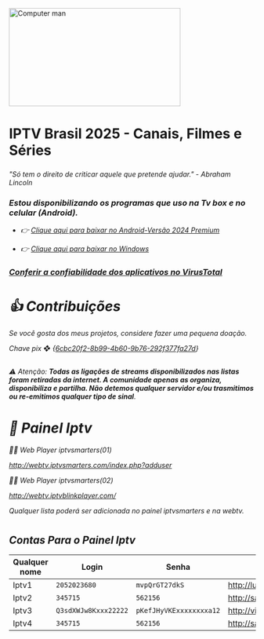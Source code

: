 <img src="https://media0.giphy.com/media/v1.Y2lkPTc5MGI3NjExMXl3bDNxcjBobnowMXNoNG5oN25tOXZkMTdqbDcwZHk2Y3kxenE3NiZlcD12MV9pbnRlcm5hbF9naWZfYnlfaWQmY3Q9Zw/qgQUggAC3Pfv687qPC/giphy.gif" alt="Computer man" style="width:350px;height:200px;">

# IPTV Brasil 2025 - Canais, Filmes e Séries
### <i class="fa-brands fa-pix">
"Só tem o direito de criticar aquele que pretende ajudar." - Abraham Lincoln
### Estou disponibilizando os programas que uso na Tv box e no celular (Android).

* 👉 <a href="https://www.mediafire.com/file/4j3fkiyxbmzqlsc/IPTV_Smarters_Pro_v4.0.3_.apk/file" download="filename">Clique aqui para baixar no Android-Versão 2024 Premium</a>

* 👉 <a href="https://tinyurl.com/ycy6wfyp" download="filename">Clique aqui para baixar no Windows</a> 

### <a href="https://www.virustotal.com" download="filename">Conferir a confiabilidade dos aplicativos no VirusTotal</a> 
#

# 👍 Contribuições 
 Se você gosta dos meus projetos, considere fazer uma pequena doação.

 Chave pix ❖  {<a href="LINK" download="filename">6cbc20f2-8b99-4b60-9b76-292f377fa27d</a>}
 
##

 ### <i class="fa-brands fa-pix">
⚠️ Atenção: <b>Todas as ligações de streams disponibilizados nas listas foram retiradas da internet. A comunidade apenas as organiza, disponibiliza e partilha. Não detemos qualquer servidor e/ou trasmitimos ou re-emitimos qualquer tipo de sinal</b>. 
# 📡 Painel Iptv

  👨‍💻 Web Player iptvsmarters(01)

 http://webtv.iptvsmarters.com/index.php?adduser

  👨‍💻 Web Player iptvsmarters(02)

 http://webtv.iptvblinkplayer.com/

Qualquer lista poderá ser adicionada no painel iptvsmarters e na webtv.

###
#


## Contas Para o Painel Iptv
| Qualquer nome   | Login                  | Senha                                 |      Url                               |
|-----------------|------------------------|---------------------------------------|----------------------------------------|
| Iptv1  | `2052023680`                    |`mvpQrGT27dkS`                         |  http://lunar.pm:8080         |
| Iptv2  | `345715`                        |`562156`                               |  http://saga10.pro:80         |
| Iptv3  | `Q3sdXWJw8Kxxx22222`            |`pKefJHyVKExxxxxxxxa12`                |  http://vivofibra.uk:80       |
| Iptv4  | `345715`                        |`562156`                               |  http://saga10.pro:80         |

#




